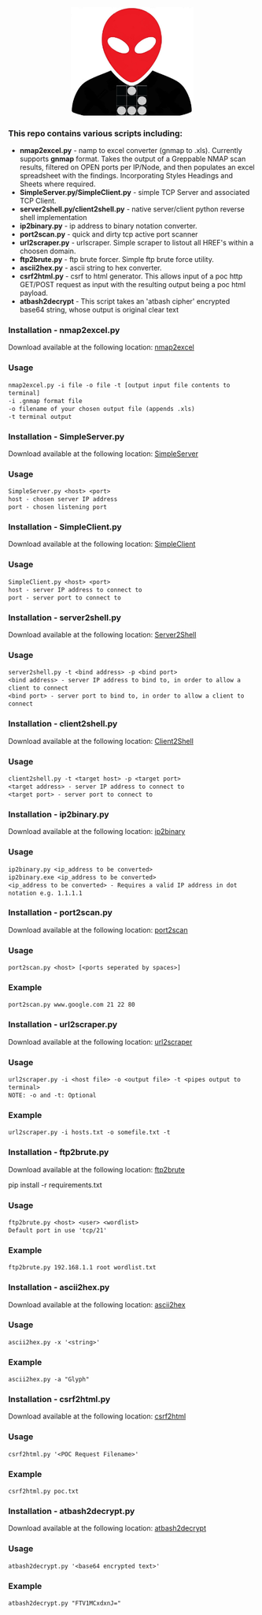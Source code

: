<p align="center">
<img src="images/glyph.jpg" width="250"/>
</p>

### This repo contains various scripts including:

- **nmap2excel.py** - namp to excel converter (gnmap to .xls).  Currently supports **gnmap** format. Takes the output of a Greppable NMAP scan results, filtered on                OPEN ports per IP/Node, and then populates an excel spreadsheet with the findings.  Incorporating Styles Headings and Sheets where required.
- **SimpleServer.py/SimpleClient.py** - simple TCP Server and associated TCP Client.
- **server2shell.py/client2shell.py** - native server/client python reverse shell implementation
- **ip2binary.py** - ip address to binary notation converter.
- **port2scan.py** - quick and dirty tcp active port scanner
- **url2scraper.py** - urlscraper. Simple scraper to listout all HREF's within a choosen domain.
- **ftp2brute.py** - ftp brute forcer. Simple ftp brute force utility.
- **ascii2hex.py** - ascii string to hex converter.
- **csrf2html.py** - csrf to html generator.  This allows input of a poc http GET/POST request as input with the resulting output being a poc html payload.
- **atbash2decrypt** - This script takes an 'atbash cipher' encrypted base64 string, whose output is original clear text

### Installation - nmap2excel.py

Download available at the following location: [nmap2excel](https://github.com/9lyph/Custom-Scripts/blob/master/nmap2excel/nmap2excel.py)

### Usage

    nmap2excel.py -i file -o file -t [output input file contents to terminal]
    -i .gnmap format file
    -o filename of your chosen output file (appends .xls)
    -t terminal output

### Installation - SimpleServer.py

Download available at the following location: [SimpleServer](https://github.com/9lyph/Custom-Scripts/tree/master/Simple%20Python%20Server%20Client/SimpleServer.py)

### Usage

    SimpleServer.py <host> <port>
    host - chosen server IP address
    port - chosen listening port

### Installation - SimpleClient.py 

Download available at the following location: [SimpleClient](https://github.com/9lyph/Custom-Scripts/tree/master/Simple%20Python%20Server%20Client/SimpleClient.py)
    
### Usage

    SimpleClient.py <host> <port>
    host - server IP address to connect to
    port - server port to connect to
   
### Installation - server2shell.py

Download available at the following location: [Server2Shell](https://github.com/9lyph/Custom-Scripts/blob/master/server2shell/server2shell.py)

### Usage

    server2shell.py -t <bind address> -p <bind port>
    <bind address> - server IP address to bind to, in order to allow a client to connect
    <bind port> - server port to bind to, in order to allow a client to connect

### Installation - client2shell.py

Download available at the following location: [Client2Shell](https://github.com/9lyph/Custom-Scripts/blob/master/server2shell/client2shell.py)

### Usage

    client2shell.py -t <target host> -p <target port>
    <target address> - server IP address to connect to
    <target port> - server port to connect to
    
### Installation - ip2binary.py

Download available at the following location: [ip2binary](https://github.com/9lyph/Custom-Scripts/blob/master/ip2binary/ip2binary.py)

### Usage

    ip2binary.py <ip_address to be converted>
    ip2binary.exe <ip_address to be converted>
    <ip_address to be converted> - Requires a valid IP address in dot notation e.g. 1.1.1.1
    
### Installation - port2scan.py

Download available at the following location: [port2scan](https://github.com/9lyph/Custom-Scripts/blob/master/port2scan/port2scan.py)

### Usage

    port2scan.py <host> [<ports seperated by spaces>]

### Example

    port2scan.py www.google.com 21 22 80

### Installation - url2scraper.py

Download available at the following location: [url2scraper](https://github.com/9lyph/Custom-Scripts/blob/master/url2scraper/url2scraper.py)

### Usage

    url2scraper.py -i <host file> -o <output file> -t <pipes output to terminal>
    NOTE: -o and -t: Optional

### Example

    url2scraper.py -i hosts.txt -o somefile.txt -t

### Installation - ftp2brute.py

Download available at the following location: [ftp2brute](https://github.com/9lyph/Custom-Scripts/blob/master/ftp2brute/ftp2brute.py)

pip install -r requirements.txt

### Usage

    ftp2brute.py <host> <user> <wordlist>
    Default port in use 'tcp/21'

### Example
    
    ftp2brute.py 192.168.1.1 root wordlist.txt

### Installation - ascii2hex.py

Download available at the following location: [ascii2hex](https://github.com/9lyph/Custom-Scripts/blob/master/ascii2hex/ascii2hex.py)

### Usage

    ascii2hex.py -x '<string>'

### Example
    
    ascii2hex.py -a "Glyph"
    
### Installation - csrf2html.py

Download available at the following location: [csrf2html](https://github.com/9lyph/Custom-Scripts/blob/master/csrf2html/csrf2html.py)

### Usage

    csrf2html.py '<POC Request Filename>'

### Example
    
    csrf2html.py poc.txt

### Installation - atbash2decrypt.py

Download available at the following location: [atbash2decrypt](https://github.com/9lyph/Custom-Scripts/blob/master/atbash2decrypt/atbash2decrypt.py)

### Usage

    atbash2decrypt.py '<base64 encrypted text>'

### Example

    atbash2decrypt.py "FTV1MCxdxnJ="
